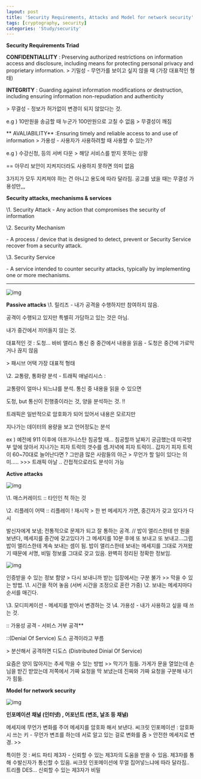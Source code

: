 ```yaml
---
layout: post
title: 'Security Requirements, Attacks and Model for network security'
tags: [cryptography, security]
categories: 'Study/security'
---
```




**Security Requirements Triad** 

**CONFIDENTIALLITY** : Preserving authorized restrictions on information access and disclosure, including means for protecting personal privacy and proprietary information. 
\> 기밀성 - 무언가를 보이고 싶지 않을 때 (가장 대표적인 형태)



**INTEGRITY** : Guarding against information modifications or destruction, including ensuring information non-repudiation and authenticity

\> 무결성 - 정보가 허가없이 변경이 되지 않았다는 것. 

e.g ) 10만원을 송금할 때 누군가 100만원으로 고칠 수 없음 > 무결성이 깨짐

**
AVALIABILITY** :Ensuring timely and reliable access to and use of information 
\> 가용성 - 사용자가 사용하려할 때 사용할 수 있는가? 

e.g ) 수강신청, 등의 서버 다운 > 해당 서비스를 받지 못하는 상황

== 아무리 보안이 지켜지더라도 사용하지 못하면 의미 없음 

3가지가 모두 지켜져야 하는 건 아니고 용도에 따라 달라짐. 공고를 냈을 때는 무결성 가용성만,,, 



**Security attacks, mechanisms & services** 

\1. Security Attack
  \- Any action that compromises the security of information 

\2. Security Mechanism 

  \- A process / device that is designed to detect, prevent or Security Service recover from a security attack. 

\3. Security Service 

  \- A service intended to counter security attacks, typically by implementing one or more mechanisms. 

------

![img](https://k.kakaocdn.net/dn/W18D1/btqASz63mOh/cOePQK3YbGtHHDFpKUypxK/img.png)

**Passive attacks** 
\1. 릴리즈 - 내가 공격을 수행하지만 참여하지 않음. 

공격이 수행되고 있지만 특별히 가담하고 있는 것은 아님. 

내가 중간에서 끼어들지 않는 것. 

대표적인 것 : 도청… 바비 앨리스 통신 중 중간에서 내용을 읽음 - 도청은 중간에 가로막거나 끊지 않음 

  \> 패시브 어택 가장 대표적 형태 

\2. 교통량, 통화량 분석 - 트래픽 애널리시스 : 

교통량이 얼마나 되느냐를 분석. 통신 중 내용을 읽을 수 있으면 

도청, but 통신이 진행중이라는 것, 양을 분석하는 것. !! 

트래픽은 일반적으로 암호화가 되어 있어서 내용은 모르지만 

지나가는 데이터의 용량을 보고 언어정도는 분석

ex ) 예전에 911 이후에 아프가니스탄 침공할 때… 침공할까 날짜기 궁금했는데 미국방부 앞에 앉아서 지나가는 피자 트럭의 갯수를 셈.저녁에 피자 트럭이.. 갑자기 피자 트럭이 60~70대로 늘어난다면 ? 그만큼 많은 사람들의 야근 > 무언가 할 일이 있다는 의미….. >>> 트래픽 아날 .. 간접적으로라도 분석이 가능



**Active attacks**

![img](https://k.kakaocdn.net/dn/dhiVPD/btqAQ3gVp1P/A5eAsCBji7Po4nP7WbvrNk/img.png)

\1. 매스커레이드 :: 타인인 척 하는 것

\2. 리플레이 어택 :: 리플레이 ! 재시작 > 한 번 메세지가 가면, 중간자가 갖고 있다가 다시 

발신자에게 보냄; 
전통적으로 문제가 되고 잘 통하는 공격. 
// 밥이 앨리스한테 만 원을 보낸다, 
메세지를 중간에 갖고있다가 그 메세지를 10분 후에 또 보내고 또 보내고…그럼 밥이 앨리스한테 계속 보내는 셈이 됨. 
밥이 앨리스한테 보내는 메세지를 그대로 가져왔기 때문에 서명, 비밀 정보를 그대로 갖고 있음. 완벽히 정리된 정확한 정보임.

![img](https://k.kakaocdn.net/dn/bk4AsR/btqAQOqMjZ5/xIscMgrRYyk0NgsJJTaLsK/img.png)

인증받을 수 있는 정보 함양
 \> 다시 보내니까 받는 입장에서는 구분 불가
 \>> 막을 수 있는 방법. 
\1. 시간을 적어 놓음 (서버 시간을 조정으로 혼란 가중)
\2. 보내는 메세지마다 순서를 매긴다. 

\3. 모디피케이션 - 메세지를 받아서 변경하는 것 
\4. 가용성 - 내가 사용하고 싶을 때 쓰는 것. 

:: 가용성 공격 - 서비스 거부 공격** 

::(Denial Of Service) 도스 공격이라고 부름 

  \> 분산해서 공격하면 디도스
    (Distributed Dinial Of Service)

요즘은 양이 많아지는 추세
막을 수 있는 방법 >> 막기가 힘듦. 가게가 문을 열었는데 손님을 받긴 받았는데 저쪽에서 가짜 요청을 막 보냈는데 진짜와 가짜 요청을 구분해 내기가 힘듦. 



**Model for network security** 

![img](https://k.kakaocdn.net/dn/bLCjx9/btqAQ3BfVLW/uBmWLk7eqlt60z06ugwn91/img.png)

**인포메이션 채널 (인터넷) , 어포넌트 (변조, 날조 등 채널)** 

메세지에 무언가 변화를 주어 메세지를 암호화 해서 보낸다. 씨크릿 인포메이션 : 암호화시 쓰는 키 - 무언가 변조를 하는데 서로 알고 있는 걸로 변화를 줌 > 안전한 메세지로 변경. >> 



특이한 것 : 써드 파티 제3자 - 신뢰할 수 있는 제3자의 도움을 받을 수 있음. 제3자를 통해 수발신자가 통신할 수 있음. 씨크릿 인포메이션에 무얼 집어넣느냐에 따라 달라짐.. 트리플 DES… 신뢰할 수 있는 제3자가 비밀